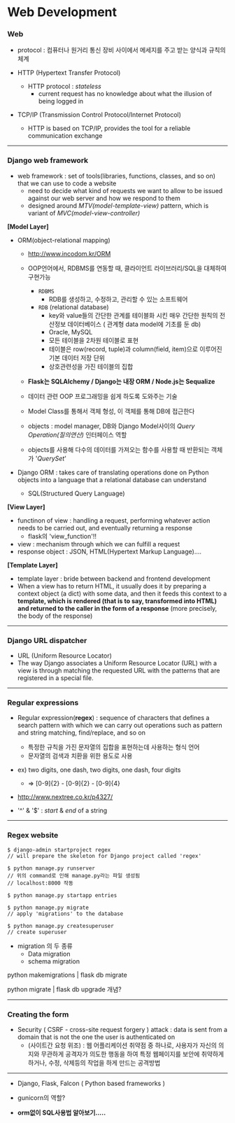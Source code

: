 # Web Development

### Web

* protocol : 컴퓨터나 원거리 통신 장비 사이에서 메세지를 주고 받는 양식과 규칙의 체계

* HTTP (Hypertext Transfer Protocol)
  * HTTP protocol : *stateless*
    * current request has no knowledge about what the illusion of being logged in
* TCP/IP (Transmission Control Protocol/Internet Protocol)
  * HTTP is based on TCP/IP, provides the tool for a reliable communication exchange

---

### Django web framework

* web framework : set of tools(libraries, functions, classes, and so on) that we can use to code a website
  * need to decide what kind of requests we want to allow to be issued against our web server and how we respond to them
  * designed around *MTV(model-template-view)* pattern, which is variant of *MVC(model-view-controller)*



**[Model Layer]**

* ORM(object-relational mapping)

  * http://www.incodom.kr/ORM
  * OOP언어에서, RDBMS를 연동할 때, 클라이언트 라이브러리/SQL을 대체하여 구현가능
    * `RDBMS`
      * RDB를 생성하고, 수정하고, 관리할 수 있는 소프트웨어
    * `RDB` (relational database)
      * key와 value들의 간단한 관계를 테이블화 시킨 매우 간단한 원칙의 전산정보 데이터베이스 ( 관계형 data model에 기초를 둔 db)
      * Oracle, MySQL
      * 모든 테이블을 2차원 테이블로 표현
      * 테이블은 row(record, tuple)과 column(field, item)으로 이루어진 기본 데이터 저장 단위
      * 상호관련성을 가진 테이블의 집합

  

  * **Flask는 SQLAlchemy / Django는 내장 ORM / Node.js는 Sequalize**

  

  * 데이터 관련 OOP 프로그래밍을 쉽게 하도록 도와주는 기술
  * Model Class를 통해서 객체 형성, 이 객체를 통해 DB에 접근한다
  * objects : model manager, DB와 Django Model사이의 *Query Operation(질의연산)* 인터페이스 역할
  * objects를 사용해 다수의 데이터를 가져오는 함수를 사용할 때 반환되는 객체가 '*QuerySet*'

* Django ORM : takes care of translating operations done on Python objects into a language that a relational database can understand

  * SQL(Structured Query Language)



**[View Layer]**

* functinon of view : handling a request, performing whatever action needs to be carried out, and eventually returning a response
  * flask의 'view_function'!!
* view : mechanism through which we can fulfill a request
* response object : JSON, HTML(Hypertext Markup Language)....



**[Template Layer]**

* template layer : bride between backend and frontend development
* When a view has to return HTML, it usually does it by preparing a context object (a dict) with some data, and then it feeds this context to a **template, which is rendered (that is to say, transformed into HTML) and returned to the caller in the form of a response** (more precisely, the body of the response)

---

### Django URL dispatcher

*  URL (Uniform Resource Locator)
* The way Django associates a Uniform Resource Locator (URL) with a view is through matching the requested URL with the patterns that are registered in a special file.

---

### Regular expressions

* Regular expression(**regex**) : sequence of characters that defines a search pattern with which we can carry out operations such as pattern and string matching, find/replace, and so on
  * 특정한 규칙을 가진 문자열의 집합을 표현하는데 사용하는 형식 언어
  * 문자열의 검색과 치환을 위한 용도로 사용

* ex) two digits, one dash, two digits, one dash, four digits
  * => [0-9]{2} - [0-9]{2} - [0-9]{4}
* http://www.nextree.co.kr/p4327/
* '^' & '$' : *start* & *end* of a string

---

### Regex website

```
$ django-admin startproject regex
// will prepare the skeleton for Django project called 'regex'

$ python manage.py runserver
// 위의 command로 인해 manage.py라는 파일 생성됨
// localhost:8000 작동

$ python manage.py startapp entries

$ python manage.py migrate
// apply 'migrations' to the database

$ python manage.py createsuperuser
// create superuser
```



* migration 의 두 종류
  * Data migration
  * schema migration



python makemigrations | flask db migrate

python migrate | flask db upgrade 개념?

---

### Creating the form

* Security ( CSRF - cross-site request forgery ) attack : data is sent from a domain that is not the one the user is authenticated on
  * (사이트간 요청 위조) : 웹 어플리케이션 취약점 중 하나로, 사용자가 자신의 의지와 무관하게 공격자가 의도한 행동을 하여 특정 웹페이지를 보안에 취약하게 하거나, 수정, 삭제등의 작업을 하게 만드는 공격방법

---

* Django, Flask, Falcon ( Python based frameworks )



* gunicorn의 역할?



* **orm없이 SQL사용법 알아보기.....**